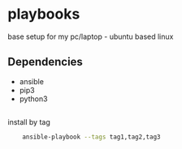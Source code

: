 # playbooks
base setup for my pc/laptop - ubuntu based linux

## Dependencies
- ansible
- pip3
- python3


##

install by tag
```zsh
    ansible-playbook --tags tag1,tag2,tag3
